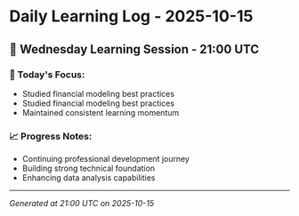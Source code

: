 # Daily Learning Log - 2025-10-15

## 📅 Wednesday Learning Session - 21:00 UTC

### 🎯 Today's Focus:
- Studied financial modeling best practices
- Studied financial modeling best practices
- Maintained consistent learning momentum

### 📈 Progress Notes:
- Continuing professional development journey
- Building strong technical foundation
- Enhancing data analysis capabilities

---
*Generated at 21:00 UTC on 2025-10-15*
